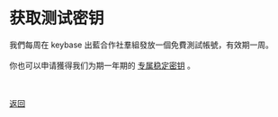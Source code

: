 # 获取测试密钥

我們每周在 keybase 出藍合作社羣組發放一個免費測試帳號，有效期一周。
<br><br>
你也可以申请獲得我们为期一年期的 <a href="https://wgredlong.github.io/stablekey.html">专属稳定密钥</a> 。

<br><br><a href="https://wgredlong.github.io/getkey.html">返回</a>
